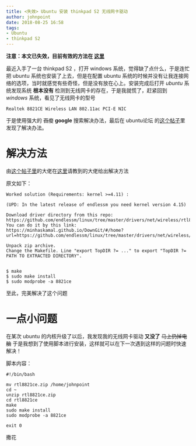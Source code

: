 ```yaml
---
title: <失效> Ubuntu 安装 thinkpad S2 无线网卡驱动
author: johnpoint
date: 2018-08-25 16:58
tags:
- Ubuntu
- thinkpad S2
---
```


**注意：本文已失效，目前有效的方法在 [这里](/2019/06/06/Ubuntu安装rtl8821ce驱动/)**

最近入手了一台 thinkpad S2 ，打开 windows 系统，觉得缺了点什么，于是连忙把 ubuntu 系统也安装了上去，但是在配置 ubuntu 系统的时候并没有让我连接网络的选项，当时就感觉有些奇怪<!---more--->，但是没有放在心上。安装完成后打开 *ubuntu* 系统发现系统 **根本没有** 检测到无线网卡的存在，于是我就慌了，赶紧回到 *windows* 系统，看见了无线网卡的型号
```
Realtek 8821CE Wireless LAN 802.11ac PCI-E NIC
```
于是使用强大的 ~~百度~~ **google** 搜索解决办法，最后在 ubuntu论坛 的[这个帖子](http://forum.ubuntu.org.cn/viewtopic.php?f=116&t=485936)里发现了解决办法。

# 解决方法
由[这个帖子里](http://forum.ubuntu.org.cn/viewtopic.php?f=116&t=485936)的大佬在[这里](https://unix.stackexchange.com/questions/379049/realtek-wifi-driver-problem-in-linux-mint-18-2)请教到的大佬给出解决方法

原文如下：
```
Worked solution (Requirements: kernel >=4.11) :

(UPD: In the latest release of endlessm you need kernel version 4.15)

Download driver directory from this repo: https://github.com/endlessm/linux/tree/master/drivers/net/wireless/rtl8821ce
You can do it by this link: https://minhaskamal.github.io/DownGit/#/home?url=https://github.com/endlessm/linux/tree/master/drivers/net/wireless/rtl8821ce

Unpack zip archive.
Change the Makefile. Line "export TopDIR ?= ..." to export "TopDIR ?= PATH TO EXTRACTED DIRECTORY".


$ make
$ sudo make install
$ sudo modprobe -a 8821ce
```
至此，完美解决了这个问题

# 一点小问题
在某次 ubuntu 的内核升级了以后，我发现我的无线网卡驱动 **又没了** ~~马上扔掉电脑~~ 于是我想到了使用脚本进行安装，这样就可以在下一次遇到这样的问题时快速解决！

脚本内容：
```
#!/bin/bash

mv rtl8821ce.zip /home/johnpoint
cd ~
unzip rtl8821ce.zip
cd rtl8821ce
make
sudo make install
sudo modprobe -a 8821ce

exit 0
```
撒花
